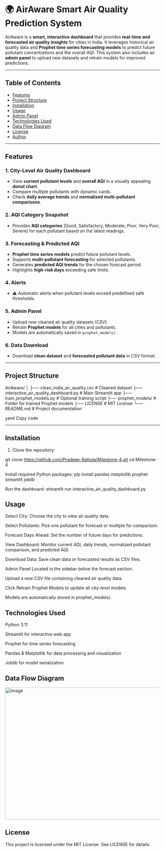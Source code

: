# 🌍 AirAware Smart Air Quality Prediction System

AirAware is a **smart, interactive dashboard** that provides **real-time and forecasted air quality insights** for cities in India. It leverages historical air quality data and **Prophet time series forecasting models** to predict future pollutant concentrations and the overall AQI. This system also includes an **admin panel** to upload new datasets and retrain models for improved predictions.

---

## Table of Contents
- [Features](#features)
- [Project Structure](#project-structure)
- [Installation](#installation)
- [Usage](#usage)
- [Admin Panel](#admin-panel)
- [Technologies Used](#technologies-used)
- [Data Flow Diagram](#data-flow-diagram)
- [License](#license)
- [Author](#author)

---

## Features

### 1. City-Level Air Quality Dashboard
- View **current pollutant levels** and **overall AQI** in a visually appealing **donut chart**.
- Compare multiple pollutants with dynamic cards.
- Check **daily average trends** and **normalized multi-pollutant comparisons**.

### 2. AQI Category Snapshot
- Provides **AQI categories** (Good, Satisfactory, Moderate, Poor, Very Poor, Severe) for each pollutant based on the latest readings.

### 3. Forecasting & Predicted AQI
- **Prophet time series models** predict future pollutant levels.
- Supports **multi-pollutant forecasting** for selected pollutants.
- Generates **predicted AQI trends** for the chosen forecast period.
- Highlights **high-risk days** exceeding safe limits.

### 4. Alerts
- ⚠️ Automatic alerts when pollutant levels exceed predefined safe thresholds.

### 5. Admin Panel
- Upload new cleaned air quality datasets (CSV).
- Retrain **Prophet models** for all cities and pollutants.
- Models are automatically saved in `prophet_models/`.

### 6. Data Download
- Download **clean dataset** and **forecasted pollutant data** in CSV format.

---

## Project Structure

AirAware/
│
├── clean_india_air_quality.csv # Cleaned dataset
├── interactive_air_quality_dashboard.py # Main Streamlit app
├── train_prophet_models.py # Optional training script
├── prophet_models/ # Folder for trained Prophet models
├── LICENSE # MIT License
└── README.md # Project documentation

yaml
Copy code

---

## Installation

1. Clone the repository:

git clone https://github.com/Pradeep-Battula/Milestone-4.git
cd Milestone-4

Install required Python packages:
pip install pandas matplotlib prophet streamlit joblib

Run the dashboard:
streamlit run interactive_air_quality_dashboard.py


## Usage
Select City: Choose the city to view air quality data.

Select Pollutants: Pick one pollutant for forecast or multiple for comparison.

Forecast Days Ahead: Set the number of future days for predictions.

View Dashboard: Monitor current AQI, daily trends, normalized pollutant comparison, and predicted AQI.

Download Data: Save clean data or forecasted results as CSV files.

Admin Panel
Located in the sidebar below the forecast section.

Upload a new CSV file containing cleaned air quality data.

Click Retrain Prophet Models to update all city-level models.

Models are automatically stored in prophet_models/.

## Technologies Used

Python 3.11

Streamlit for interactive web app

Prophet for time series forecasting

Pandas & Matplotlib for data processing and visualization

Joblib for model serialization

## Data Flow Diagram

<img width="721" height="431" alt="image" src="https://github.com/user-attachments/assets/e13dacee-5bcc-4a17-a36d-b98f46474d1a" />


## License
This project is licensed under the MIT License. See LICENSE for details.
